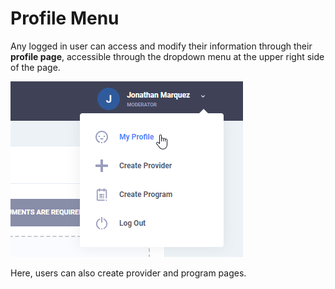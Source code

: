 # Profile Menu

Any logged in user can access and modify their information through their **profile page**, accessible through the dropdown menu at the upper right side of the page.

![](../../.gitbook/assets/app-profile-menu.png)

Here, users can also create provider and program pages.